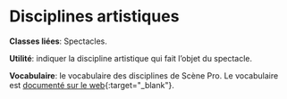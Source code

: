 # Disciplines artistiques

**Classes liées**: Spectacles.

**Utilité**: indiquer la discipline artistique qui fait l’objet du spectacle.

**Vocabulaire**:  le vocabulaire des disciplines de Scène Pro. Le vocabulaire est [documenté sur le web](https://docs.google.com/spreadsheets/d/1Qw6YF3GE5w5VgItOrMkRumgx_oqgXujO8UsQlv0vhMk/edit?gid=1822736224#gid=1822736224){:target="_blank"}.
